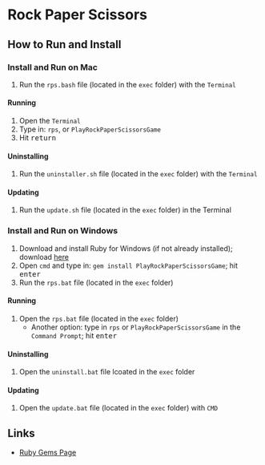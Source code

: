 [//]: # (start)

Rock Paper Scissors
===================

How to Run and Install
----------------------

[//]: (comment)

### Install and Run on Mac

1. Run the `rps.bash` file (located in the `exec` folder) with the `Terminal` 

#### Running

1. Open the `Terminal`
2. Type in: `rps`, or `PlayRockPaperScissorsGame`
3. Hit <kbd>return</kbd>

#### Uninstalling

1. Run the `uninstaller.sh` file (located in the `exec` folder) with the `Terminal`

#### Updating

1. Run the `update.sh` file (located in the `exec` folder) in the Terminal

### Install and Run on Windows

1. Download and install Ruby for Windows (if not already installed); download [here](https://rubyinstaller.org/downloads/)
2. Open `cmd` and type in: `gem install PlayRockPaperScissorsGame`; hit <kbd>enter</kbd>
3. Run the `rps.bat` file (located in the `exec` folder)

#### Running

1. Open the `rps.bat` file (located in the `exec` folder)
   * Another option: type in `rps` or `PlayRockPaperScissorsGame` in the `Command Prompt`; hit <kbd>enter</kbd>

#### Uninstalling

1. Open the `uninstall.bat` file lcoated in the `exec` folder

#### Updating

1. Open the `update.bat` file (located in the `exec` folder) with `CMD`

## Links

* [Ruby Gems Page](https://rubygems.org/gems/PlayRockPaperScissorsGame)

[//]: # (end)
